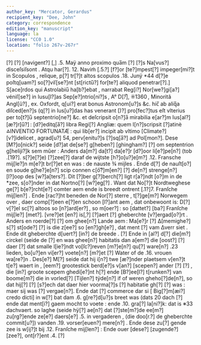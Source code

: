 ```yaml
---
author_key: "Mercator, Gerardus"
recipient_key: "Dee, John"
category: correspondence
edition_key: "manuscript"
language: la
license: "CC0 1.0"
location: "folio 267v-267r"
---
```

[?]
[?] [navigent?] [,] .5. Maÿ anno proximo qua̅m [?]
[?]s Na[vus?] disceſsiſsont . Atqu har[?]. 12. Navim̃ [.5.?]
[f?]or [te?]mpest[?] impeger[mi?]t in Scopulos , relique, p[?]
tr[?]t altos scopulos .18. Junÿ *44 d[?]e poſtq[uam?]
so[?]viſ[se?]nt [st[rictu̅?] for[te?] aliquod penetrar[?].]
S[ace]rdos qui Astrolabiu̅ ha[b?]ebat , narrabat Reg[i?]
Nor[we?]gi[a?] véniſ[se?] in Iusu[l?]as Sep[e?]ntrio[ni?]s , A° D[?̅],
⁜1360 , Minoritã Angl[ũ?] , ex. Oxfordt, q[ui?] erat
bonus Astronom[u?]s &c. hic̅ ab aliq̅a diſced[en?]s (q[?]
in Ius[u?]das has venerant [)?] pro[fec?]tus eſt vlterius
per to[t?]u̅ septentrio[ne?] &c. et deſcripsit o[n?]a̅
mirabilia e[ar?]m Ius[al?][æ?]r[u̅?] : [d?]editq[a̅?] libra Regi[?]
Angliæ: quem I[n?]scripsit [?]atinè ⁂INVENTIO
FORTUNATÆ : qui lib[er?] incipit ab vltimo [Climate?]
[v?]idelicet , agrad[u?] 54, perv[enitu?]s [?]sq[a̅?] ad Pol[mon?].
Dese [M?]o[nick?] seide [d?]at de[se?] g[heben?] [ghingham?] [?]
om septentrion g[heliji?]k sem mŭer : Anders da[m?] da[t?]
da[e?]r [d?]oor li[e?]pe[n?] (tob .[19?]. s[?]e[?]e) [?]zee[?]
daraf de wijtste [h?]o[u?]e[m?] .12. Fransche mij[le?]n m[e?]t
br[?]et en was : de nauste ¾ mijles . Ende d[?]
de nauſt[o?] en soude g[he?]e[n?] scip connen c[o͠?]m[en?] [?]
de[n?] strenge[n?] [l?]oop des [w?]a[ters?]. Dit [?]ber g[?]berch[?]
ligt r[a?]ndt [o?]m in de *zee, s[o?]nder in dat Nortno[?]
[w?]eg[?] . Want dat No[?]t Nordtweghese ge[?]
b[e?]rcht[e?] comter aem ende is breedt ontrent [.1?]7.
Franſche mij[len?] . Ende [rac?]ht beneden de Nor[?]
sterre , t[?]ge[m?] Norwegem over , daer comp[?]een
e[?]en schoon [l?]ant aem , dat onbewoont is: D[?]
v[?]el sc[?]
altoos so [n?]ard[er?] , so m[oer?] : so [dattet?] [ba?]
Franſche mij[le?] [met?]. [vre?]et [en?] is[,?] [?]aert [?]
gheberchte [v?]ergad[o?]rt . Anders en roerde[?] [?]
om ghee[n?] Lande aem : Ma[e?]r [?] Δ[memighe?] s[?]
st[ode?] [?] is die z[ee?] so [en?]gh[e?] , dat ment [?]
vam Δverr siet .
Ende dit gheberchte d[uert?] [in?] de breede . [?]
Ende in [al?] d[?] die[m?] circkel (seide de [?]
en was ghee[n?] habitatis dan a[em?] die [oost?] [?]
daer [?] dat smalle l[ie?]ndt vo[ſc?]reven [m?]e[n?] qu[?]
ware[n?] .23 lieden, bo[u?]en vi[er?] voete[n?] [m?]et [?]
Water of de .16. vrouen wa[re?]n . Des[e?] M[?]
seide dat hij i[n?] twe [æ?]nder plaetsem v[en?]t t[e?]
waert in , [eem?] grootestick berd[e?]s v[an?] [scepen?]
ander [?] [?] , die [in?] groote scepem ghedi[e?]nt h[?]
ende [B?]ee[l?] t[runken?] van boome[m?] die in vorled[?]
[Tijlen?] tÿde[n?] if of weren gheho[?]de[n?], so dat hij[?] [?]
[s?]ech dat daer hier voorma[?]s [?] habitatie gh[?] [?]
was : maer sij was [?] vergae[n?]. Ende dat [?]
commerce dar si [ Big[?]m[æi?] credo dicti] in w[?]
bat dam .6. g[re?]d[u?]s breet was (dats 20 dach [?]
ende dat ment[i?] gaem mocht to voete : ende .10. gra[?]
la[ni?]k: dat is ※33 dachvaert. so laghe (seide hÿ[?]
ae[n?] dat [?]ste[m?]de ee[m?] zu[rg?]ende ze[e?] daers[e?] .5. in
vergaderen , (die doo[r.?] de gheberchte commit[u?])
vanden .19. vorser[euen?] mere[n?] . Ende dese zu[?]
gende zee is w[ij?]t bij .12. Franſche mij[len?] :
Ende ouer [dese?] [zugende?] [zee?], ont[r?]ent .4.
[?]
